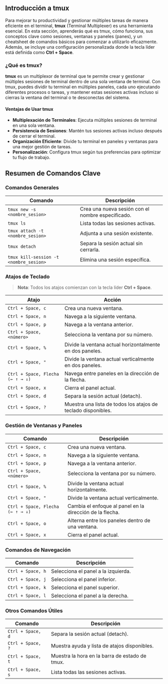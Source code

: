 ## Introducción a tmux

Para mejorar tu productividad y gestionar múltiples tareas de manera eficiente en el terminal, **tmux** (Terminal Multiplexer) es una herramienta esencial. En esta sección, aprenderás qué es tmux, cómo funciona, sus conceptos clave como sesiones, ventanas y paneles (panes), y un cheatsheet de comandos básicos para comenzar a utilizarlo eficazmente. Además, se incluye una configuración personalizada donde la tecla líder está definida como **Ctrl + Space**.

### ¿Qué es tmux?

**tmux** es un multiplexor de terminal que te permite crear y gestionar múltiples sesiones de terminal dentro de una sola ventana de terminal. Con tmux, puedes dividir tu terminal en múltiples paneles, cada uno ejecutando diferentes procesos o tareas, y mantener estas sesiones activas incluso si cierras la ventana del terminal o te desconectas del sistema.

#### Ventajas de Usar tmux

- **Multiplexación de Terminales**: Ejecuta múltiples sesiones de terminal en una sola ventana.
- **Persistencia de Sesiones**: Mantén tus sesiones activas incluso después de cerrar el terminal.
- **Organización Eficiente**: Divide tu terminal en paneles y ventanas para una mejor gestión de tareas.
- **Personalización**: Configura tmux según tus preferencias para optimizar tu flujo de trabajo.

## Resumen de Comandos Clave

### Comandos Generales

| Comando                                | Descripción                                         |
|----------------------------------------|-----------------------------------------------------|
| `tmux new -s <nombre_sesion>`          | Crea una nueva sesión con el nombre especificado.   |
| `tmux ls`                              | Lista todas las sesiones activas.                   |
| `tmux attach -t <nombre_sesion>`       | Adjunta a una sesión existente.                     |
| `tmux detach`                          | Separa la sesión actual sin cerrarla.               |
| `tmux kill-session -t <nombre_sesion>` | Elimina una sesión específica.                      |

### Atajos de Teclado

> **Nota**: Todos los atajos comienzan con la tecla líder **Ctrl + Space**.

| Atajo                                 | Acción                                                      |
|---------------------------------------|-------------------------------------------------------------|
| `Ctrl + Space, c`                     | Crea una nueva ventana.                                     |
| `Ctrl + Space, n`                     | Navega a la siguiente ventana.                              |
| `Ctrl + Space, p`                     | Navega a la ventana anterior.                               |
| `Ctrl + Space, <número>`              | Selecciona la ventana por su número.                        |
| `Ctrl + Space, %`                     | Divide la ventana actual horizontalmente en dos paneles.    |
| `Ctrl + Space, "`                     | Divide la ventana actual verticalmente en dos paneles.      |
| `Ctrl + Space, Flecha (← ↑ → ↓)`      | Navega entre paneles en la dirección de la flecha.          |
| `Ctrl + Space, x`                     | Cierra el panel actual.                                     |
| `Ctrl + Space, d`                     | Separa la sesión actual (detach).                           |
| `Ctrl + Space, ?`                     | Muestra una lista de todos los atajos de teclado disponibles. |

### Gestión de Ventanas y Paneles

| Comando                                | Descripción                                         |
|----------------------------------------|-----------------------------------------------------|
| `Ctrl + Space, c`                      | Crea una nueva ventana.                             |
| `Ctrl + Space, n`                      | Navega a la siguiente ventana.                      |
| `Ctrl + Space, p`                      | Navega a la ventana anterior.                       |
| `Ctrl + Space, <número>`                | Selecciona la ventana por su número.                |
| `Ctrl + Space, %`                      | Divide la ventana actual horizontalmente.           |
| `Ctrl + Space, "`                      | Divide la ventana actual verticalmente.             |
| `Ctrl + Space, Flecha (← ↑ → ↓)`       | Cambia el enfoque al panel en la dirección de la flecha. |
| `Ctrl + Space, o`                      | Alterna entre los paneles dentro de una ventana.     |
| `Ctrl + Space, x`                      | Cierra el panel actual.                             |

### Comandos de Navegación

| Comando                                | Descripción                                         |
|----------------------------------------|-----------------------------------------------------|
| `Ctrl + Space, h`                      | Selecciona el panel a la izquierda.                 |
| `Ctrl + Space, j`                      | Selecciona el panel inferior.                       |
| `Ctrl + Space, k`                      | Selecciona el panel superior.                       |
| `Ctrl + Space, l`                      | Selecciona el panel a la derecha.                   |

### Otros Comandos Útiles

| Comando                                | Descripción                                         |
|----------------------------------------|-----------------------------------------------------|
| `Ctrl + Space, d`                      | Separa la sesión actual (detach).                   |
| `Ctrl + Space, ?`                      | Muestra ayuda y lista de atajos disponibles.        |
| `Ctrl + Space, t`                      | Muestra la hora en la barra de estado de tmux.      |
| `Ctrl + Space, s`                      | Lista todas las sesiones activas.                   |

